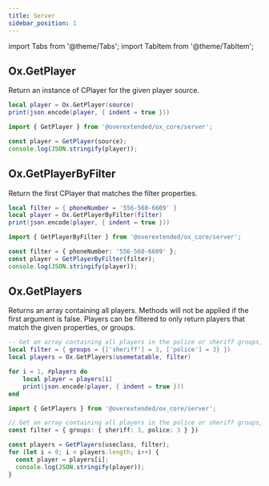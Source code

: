 ```yaml
---
title: Server
sidebar_position: 1
---
```


import Tabs from '@theme/Tabs';
import TabItem from '@theme/TabItem';

## Ox.GetPlayer

Return an instance of CPlayer for the given player source.
<Tabs>
<TabItem value='lua' label='Lua'>

```lua
local player = Ox.GetPlayer(source)
print(json.encode(player, { indent = true }))
```

</TabItem>
<TabItem value='js/ts' label='JS/TS'>

```ts
import { GetPlayer } from '@overextended/ox_core/server';

const player = GetPlayer(source);
console.log(JSON.stringify(player));
```

</TabItem>
</Tabs>

## Ox.GetPlayerByFilter

Return the first CPlayer that matches the filter properties.
<Tabs>
<TabItem value='lua' label='Lua'>

```lua
local filter = { phoneNumber = '556-560-6609' }
local player = Ox.GetPlayerByFilter(filter)
print(json.encode(player, { indent = true }))
```

</TabItem>
<TabItem value='js/ts' label='JS/TS'>

```ts
import { GetPlayerByFilter } from '@overextended/ox_core/server';

const filter = { phoneNumber: '556-560-6609' };
const player = GetPlayerByFilter(filter);
console.log(JSON.stringify(player));
```

</TabItem>
</Tabs>

## Ox.GetPlayers

Returns an array containing all players. Methods will not be applied if the first argument is false.
Players can be filtered to only return players that match the given properties, or groups.

<Tabs>
<TabItem value='lua' label='Lua'>

```lua
-- Get an array containing all players in the police or sheriff groups, with grade 3 or higher.
local filter = { groups = {['sheriff'] = 3, ['police'] = 3} })
local players = Ox.GetPlayers(usemetatable, filter)

for i = 1, #players do
    local player = players[i]
    print(json.encode(player, { indent = true }))
end
```

</TabItem>
<TabItem value='js/ts' label='JS/TS'>

```ts
import { GetPlayers } from '@overextended/ox_core/server';

// Get an array containing all players in the police or sheriff groups, with grade 3 or higher.
const filter = { groups: { sheriff: 3, police: 3 } })

const players = GetPlayers(useclass, filter);
for (let i = 0; i < players.length; i++) {
  const player = players[i];
  console.log(JSON.stringify(player));
}
```

</TabItem>
</Tabs>
